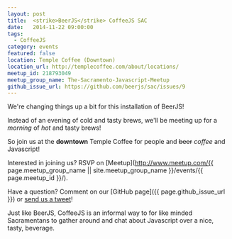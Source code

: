 ```yaml
---
layout: post
title:  <strike>BeerJS</strike> CoffeeJS SAC
date:   2014-11-22 09:00:00
tags:
  - CoffeeJS
category: events
featured: false
location: Temple Coffee (Downtown)
location_url: http://templecoffee.com/about/locations/
meetup_id: 218793049
meetup_group_name: The-Sacramento-Javascript-Meetup
github_issue_url: https://github.com/beerjs/sac/issues/9
---
```


We're changing things up a bit for this installation of BeerJS!

Instead of an evening of cold and tasty brews, we'll be meeting up for a
_morning_ of _hot_ and tasty brews!

<!-- more -->

So join us at the **downtown** Temple Coffee for people and <strike>beer</strike>
*coffee* and Javascript!

Interested in joining us? RSVP on
[Meetup](http://www.meetup.com/{{ page.meetup_group_name || site.meetup_group_name }}/events/{{ page.meetup_id }}/).

Have a question? Comment on our
[GitHub page]({{ page.github_issue_url }}) or
[send us a tweet](https://twitter.com/beerjs_sac)!

Just like BeerJS, CoffeeJS is an informal way to for like minded Sacramentans
to gather around and chat about Javascript over a nice, tasty, beverage.
